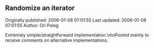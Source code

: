 ## Randomize an iterator 
Originally published: 2006-01-08 07:01:55 
Last updated: 2006-01-08 07:01:55 
Author: Ori Peleg 
 
Extremely simple/straightforward implementation.\n\nPosted mainly to receive comments on alternative implementations.